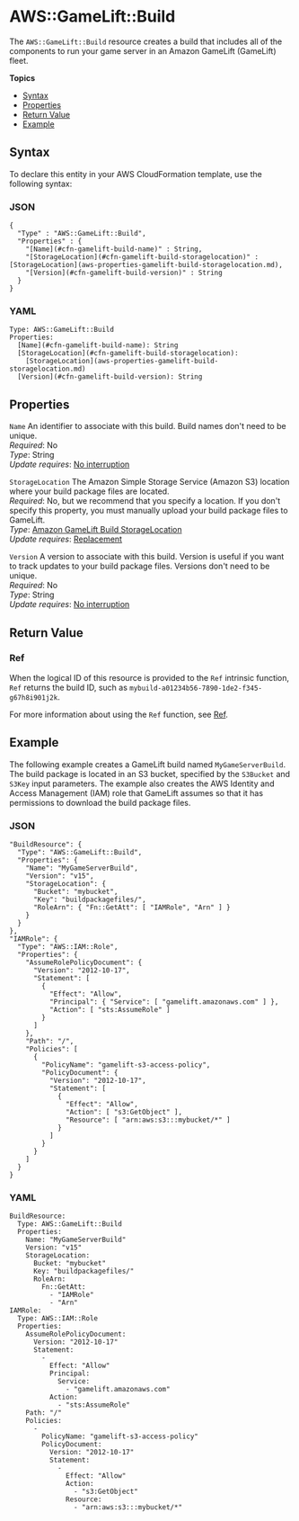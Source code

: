 # AWS::GameLift::Build<a name="aws-resource-gamelift-build"></a>

The `AWS::GameLift::Build` resource creates a build that includes all of the components to run your game server in an Amazon GameLift \(GameLift\) fleet\.

**Topics**
+ [Syntax](#aws-resource-gamelift-build-syntax)
+ [Properties](#w4ab1c21c10d708b9)
+ [Return Value](#w4ab1c21c10d708c11)
+ [Example](#w4ab1c21c10d708c13)

## Syntax<a name="aws-resource-gamelift-build-syntax"></a>

To declare this entity in your AWS CloudFormation template, use the following syntax:

### JSON<a name="aws-resource-gamelift-build-syntax.json"></a>

```
{
  "Type" : "AWS::GameLift::Build",
  "Properties" : {
    "[Name](#cfn-gamelift-build-name)" : String,
    "[StorageLocation](#cfn-gamelift-build-storagelocation)" : [StorageLocation](aws-properties-gamelift-build-storagelocation.md),
    "[Version](#cfn-gamelift-build-version)" : String
  }
}
```

### YAML<a name="aws-resource-gamelift-build-syntax.yaml"></a>

```
Type: AWS::GameLift::Build
Properties: 
  [Name](#cfn-gamelift-build-name): String
  [StorageLocation](#cfn-gamelift-build-storagelocation):
    [StorageLocation](aws-properties-gamelift-build-storagelocation.md)
  [Version](#cfn-gamelift-build-version): String
```

## Properties<a name="w4ab1c21c10d708b9"></a>

`Name`  <a name="cfn-gamelift-build-name"></a>
An identifier to associate with this build\. Build names don't need to be unique\.  
*Required*: No  
*Type*: String  
*Update requires*: [No interruption](using-cfn-updating-stacks-update-behaviors.md#update-no-interrupt)

`StorageLocation`  <a name="cfn-gamelift-build-storagelocation"></a>
The Amazon Simple Storage Service \(Amazon S3\) location where your build package files are located\.  
*Required*: No, but we recommend that you specify a location\. If you don't specify this property, you must manually upload your build package files to GameLift\.  
*Type*: [Amazon GameLift Build StorageLocation](aws-properties-gamelift-build-storagelocation.md)  
*Update requires*: [Replacement](using-cfn-updating-stacks-update-behaviors.md#update-replacement)

`Version`  <a name="cfn-gamelift-build-version"></a>
A version to associate with this build\. Version is useful if you want to track updates to your build package files\. Versions don't need to be unique\.  
*Required*: No  
*Type*: String  
*Update requires*: [No interruption](using-cfn-updating-stacks-update-behaviors.md#update-no-interrupt)

## Return Value<a name="w4ab1c21c10d708c11"></a>

### Ref<a name="w4ab1c21c10d708c11b2"></a>

When the logical ID of this resource is provided to the `Ref` intrinsic function, `Ref` returns the build ID, such as `mybuild-a01234b56-7890-1de2-f345-g67h8i901j2k`\.

For more information about using the `Ref` function, see [Ref](intrinsic-function-reference-ref.md)\.

## Example<a name="w4ab1c21c10d708c13"></a>

The following example creates a GameLift build named `MyGameServerBuild`\. The build package is located in an S3 bucket, specified by the `S3Bucket` and `S3Key` input parameters\. The example also creates the AWS Identity and Access Management \(IAM\) role that GameLift assumes so that it has permissions to download the build package files\.

### JSON<a name="aws-resource-gamelift-build-example.json"></a>

```
"BuildResource": {
  "Type": "AWS::GameLift::Build",
  "Properties": {
    "Name": "MyGameServerBuild",
    "Version": "v15",
    "StorageLocation": {
      "Bucket": "mybucket",
      "Key": "buildpackagefiles/",
      "RoleArn": { "Fn::GetAtt": [ "IAMRole", "Arn" ] }
    }
  }
},
"IAMRole": {
  "Type": "AWS::IAM::Role",
  "Properties": {
    "AssumeRolePolicyDocument": {
      "Version": "2012-10-17",
      "Statement": [
        {
          "Effect": "Allow",
          "Principal": { "Service": [ "gamelift.amazonaws.com" ] },
          "Action": [ "sts:AssumeRole" ]
        }
      ]
    },
    "Path": "/",
    "Policies": [
      {
        "PolicyName": "gamelift-s3-access-policy",
        "PolicyDocument": {
          "Version": "2012-10-17",
          "Statement": [
            {
              "Effect": "Allow",
              "Action": [ "s3:GetObject" ],
              "Resource": [ "arn:aws:s3:::mybucket/*" ]
            }
          ]
        }
      }
    ]
  }
}
```

### YAML<a name="aws-resource-gamelift-build-example.yaml"></a>

```
BuildResource: 
  Type: AWS::GameLift::Build
  Properties: 
    Name: "MyGameServerBuild"
    Version: "v15"
    StorageLocation: 
      Bucket: "mybucket"
      Key: "buildpackagefiles/"
      RoleArn: 
        Fn::GetAtt: 
          - "IAMRole"
          - "Arn"
IAMRole: 
  Type: AWS::IAM::Role
  Properties: 
    AssumeRolePolicyDocument: 
      Version: "2012-10-17"
      Statement: 
        - 
          Effect: "Allow"
          Principal: 
            Service: 
              - "gamelift.amazonaws.com"
          Action: 
            - "sts:AssumeRole"
    Path: "/"
    Policies: 
      - 
        PolicyName: "gamelift-s3-access-policy"
        PolicyDocument: 
          Version: "2012-10-17"
          Statement: 
            - 
              Effect: "Allow"
              Action: 
                - "s3:GetObject"
              Resource: 
                - "arn:aws:s3:::mybucket/*"
```